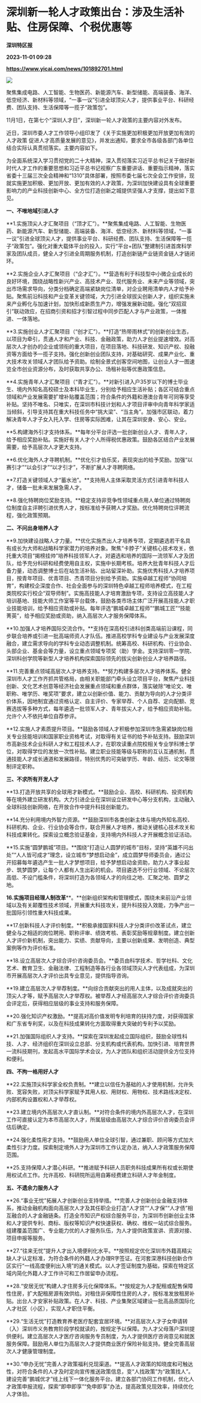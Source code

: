 # 深圳新一轮人才政策出台：涉及生活补贴、住房保障、个税优惠等
**深圳特区报**

**2023-11-01 09:28**

**https://www.yicai.com/news/101892701.html**

![](https://imgcdn.yicai.com/uppics/slides/2023/11/d86b05a0dedec4fd8786eb3e286401fd.jpg)

聚焦集成电路、人工智能、生物医药、新能源汽车、新型储能、高端装备、海洋、低空经济、新材料等领域，“一事一议”引进全球顶尖人才，提供事业平台、科研经费、团队支持、生活保障等一揽子“政策包”。

11月1日，在第七个“深圳人才日”，深圳新一轮人才政策的主要内容对外发布。

近日，深圳市委人才工作领导小组印发了《关于实施更加积极更加开放更加有效的人才政策 促进人才高质量发展的意见》，并发出通知，要求全市各级各部门各单位结合实际认真贯彻落实。主要内容如下。

为全面系统深入学习贯彻党的二十大精神，深入贯彻落实习近平总书记关于做好新时代人才工作的重要思想和习近平总书记视察广东重要讲话、重要指示精神，落实省委十三届三次全会精神和“1310”具体部署，按照市委七届七次全会工作安排，现就实施更加积极、更加开放、更加有效的人才政策，为深圳加快建设具有全球重要影响力的产业科技创新中心、全方位打造创新之城提供坚强人才支撑，提出如下意见。

**一、不唯地域引进人才**

**1.实施顶尖人才汇聚项目（“顶才汇”）。**聚焦集成电路、人工智能、生物医药、新能源汽车、新型储能、高端装备、海洋、低空经济、新材料等领域，“一事一议”引进全球顶尖人才，提供事业平台、科研经费、团队支持、生活保障等一揽子“政策包”。强化对重大载体平台的投入，实行“平台+团队”整建制引进首席科学家及团队成员，健全人才引进全周期服务机制，打造创新链产业链资金链人才链闭环。

**2.实施企业人才汇聚项目（“企才汇”）。**营造有利于科技型中小微企业成长的良好环境，围绕战略性新兴产业、高技术产业、现代服务业、未来产业等领域，突出市场需求导向，分类分档确定高端紧缺岗位清单，对企业聘用清单内人才给予补贴。聚焦前沿科技和产业变革关键领域，大力引进全球拔尖创新人才，组织实施未来产业孵化与加速计划，加快形成新质生产力，增强发展新动能。强化“双招双引”联动效应，在招商引资和招才引智过程中同步匹配人才与产业政策，一体推进、一体落地。

**3.实施创业人才汇聚项目（“创才汇”）。**打造“热带雨林式”的创新创业生态，以项目为牵引，贯通人才和产业、科技、金融政策，助力人才创业提速增效。对高层次人才创办的企业或领衔的重大项目，在项目落地、科技研发、知识产权、投融资等方面给予一揽子支持。强化创新创业团队支持，对基础研究、成果产业化、重大技术攻关领域人才团队给予资助。绘制全景式创客空间地图，让创业人才一图速览全市创业资源分布，及时获取共享办公、场租补贴等优惠政策信息。

**4.实施青年人才汇聚项目（“青才汇”）。**对新引进入户35岁以下的博士毕业生、境内外知名高校硕士及本科毕业生，分别给予相应生活补贴；各区可结合重点领域和产业发展需要扩增补贴覆盖范围；符合条件的外籍和港澳台青年可同等享受补贴。坚持不唯名、只唯实，在深圳市科技计划和人才项目评审中向青年科学家适当倾斜，引导支持其在重大科技任务中“挑大梁”、“当主角”。加强市区联动，着力解决青年人才子女入托入学、住房等实际困难，让其在深圳安身、安心、安业。

**5.构建海外引才支持体系。**每年分平台评选一批创新创业人才、青年人才，给予相应奖励补贴。实施好有关人才个人所得税优惠政策。鼓励各区结合产业发展需要，给予高层次人才更大支持。

**6.优化海外人才寻聘机制。**优化引才伯乐奖，表现突出的给予奖励。加强“以赛引才”“以会引才”“以才引才”，不断扩展人才寻聘网络。

**7.打造关键领域人才“蓄水池”。**支持用人主体采取灵活方式引进青年科技人才，储备一批未来发展急需人才。

**8.强化特聘岗位奖励支持。**稳定支持非竞争性领域重点用人单位通过特聘岗位制度自主评聘引进优秀人才，按标准给予获聘人才奖励。优化特聘岗位评聘流程，强化政策预期。

**二、不问出身培养人才**

**9.加快建设战略人才力量。**优化实施杰出人才培养专项，定期遴选若干名具有成长为大师和战略科学家潜力的培养对象。聚焦“卡脖子”关键核心技术攻关，依托重大项目“揭榜挂帅”培养科技领军人才。对遴选和培养的国际一流领军人才及团队，给予充分科研和经费使用自主权，实施中长期考核。培养大批青年科技人才后备力量，动态调整博士后在站生活补贴、出站留深补助。实施优秀科技人才培养项目，按青年项目、优青项目、杰青项目分别给予资助。实施卓越工程师“协同培育”，构建校企深度合作、社会全面参与的深圳特色卓越工程师培养模式，在工程类院校实行校企“双导师制”。实施高技能人才培育激励专项，支持设立高技能人才培训基地、技能大师工作室等平台载体，鼓励各类市场主体广泛开展高技能人才职业技能培训，给予相应资助或补贴。每年评选“鹏城卓越工程师”“鹏城工匠”“技能菁英”，给予相应奖励或资助，纳入高层次人才服务保障体系。

**10.加强人才培养国际交流合作。**支持在深高校引进科创类高端前沿课程，同步联合培养或引进一批高端师资人才队伍。推进高校学科专业建设与产业发展深度融合，建立需求导向的学科专业动态调整机制。统筹高校、科研机构、行业协会、头部企业、基金会等力量，设立重点领域专项奖（助）学金。支持深圳零一学院、深圳科创学院等新型人才培养机构探索国际领先的拔尖创新创业人才培养路径。

**11.完善重点领域高层次人才培养支持。**努力构建多层次人才培养体系。健全深圳市人才工作齐抓共管格局，由相关职能部门牵头设立项目平台，聚焦产业科技创新、文化艺术创意等经济社会发展重点领域和重点群体，落实破除“唯论文、唯职称、唯学历、唯奖项”要求，建立以创新价值、能力、贡献为导向的人才分类评价体系，因地制宜通过资格认定、自主评价、专家举荐、个人自荐、定向配额、竞赛选拔等多种方式，每年遴选一批领军人才、青年拔尖人才，给予相应资助补贴。允许个人不依托单位自荐参评。

**12.实施人才素质提升项目。**鼓励各领域人才积极参加深圳市急需紧缺岗位相关专业技能培训和国家职业资格考试，对取得有关证书的给予补贴支持。鼓励深圳市高新技术企业科研人才和工程技术人才，在职攻读重点院校相关专业学科博士学位，对取得学位的发放一次性补贴。建立职业技能等级与职称的互认互通机制，贯通技能人才成长通道和发展路径，特别优秀的可突破学历、年龄、经历、论文等限制评定职称。

**三、不求所有开发人才**

**13.打造开放共享的全球用才新模式。**鼓励企业、高校、科研机构、投资机构等在境外建立研发机构。大力引进企业在深圳设立研发中心等分支机构，主动融入全球科技创新网络，在开放合作中提升科技创新能力。

**14.充分利用境内外智力资源。**鼓励深圳市各类创新主体与境内外知名高校、科研机构、企业、行业协会等合作，联合开展人才培养，推动关键核心技术攻关和科技成果转化。探索设立概念验证基金，支持境内外科技人才开展概念验证活动。

**15.实施“圆梦鹏城”项目。**围绕“打造让人圆梦的城市”目标，坚持“英雄不问出处”“人人皆可成才”理念，设立城市“梦想启动金”，成立圆梦导师委员会，通过公开招募每年遴选产生一批人才梦想项目，给予梦想启动金资助，助力人才事业起步、筑梦圆梦，让每个人都有人生出彩的机会。项目遴选不分行业领域、不论层次高低、不设门槛条件，将深圳打造为各领域人才的向往之地、汇聚之地、圆梦之地。

**16.实施项目经理人制改革****。**创新组织架构和管理模式，围绕未来前沿产业领域以及有关颠覆性技术领域，开展重大科技攻关，提升科技投入效能，力争产出一批国际引领性重大科技成果。

**17.创新科技人才评价制度。**积极承接国家科技人才分类评价改革试点，建立健全与之相适的岗位聘用、职称评审、绩效考核、表彰奖励等规章制度。建立创新人才评价新机制，突出能力、实绩、贡献导向，主要以创新成果、发明创造、典型案例等作为评价标准。

**18.设立高层次人才综合评价咨询委员会。**委员由科学技术、哲学社科、文化艺术、教育卫生、金融法律、工程制造等各行业各领域顶尖人才代表组成，为深圳市开展高层次人才评价出具专业意见，提供指导咨询。

**19.建立高层次人才举荐制度。**向综合贡献突出的用人主体，以及成就突出的顶尖人才等，赋予高层次人才举荐权。被举荐人才经高层次人才综合评价咨询委员会评定后，获得相应层级的事业支持和服务保障。

**20.强化知识产权激励。**提高对高价值发明专利培育的扶持力度，对获得国家和广东省专利奖，以及在科技成果转化方面取得重大突破的专利予以奖励。

**21.加强国际组织人才支持。**探索在深圳发起成立国际组织，鼓励全球性科技、人才、经济组织在深圳设立总部、分支机构或代表机构。加快引进、培育世界一流科技期刊，发起高水平国际学术会议，为人才团队和组织活动提供全方位支持和便利。

**四、不拘一格用好人才**

**22.实施顶尖科学家全权负责制。**建立以信任为基础的人才使用机制，允许失败、宽容失败，对顶尖科学家赋予其用人权、用财权、用物权、技术路线决定权、内部机构设置权和人才举荐权。

**23.建立境内外高层次人才直认制。**对符合条件的境内外高层次人才，在深圳工作可直接认定为本市高层次人才，所属层级由高层次人才综合评价咨询委员会评估后确定。

**24.强化柔性用才支持。**鼓励用人单位全球引智，通过兼职、顾问等方式加大柔性引才力度。探索制定境外人才为深圳市工作认定办法，纳入人才政策服务保障范围。

**25.支持保障人才潜心科研。**推进赋予科研人员职务科技成果所有权或长期使用权试点工作。允许高校、科研院所运用自筹经费建立科研人才年金制度。

**五、不遗余力服务人才**

**26.“事业无忧”拓展人才创新创业支持举措。**完善人才创新创业金融支持体系，推动金融机构面向高层次人才及其任职企业打造“人才贷”“人才保”“人才债”相互融合的人才金融链条。打造全市知识产权综合服务平台，为深圳市创新创业主体和人才提供专利、商标、版权等知识产权快速获权、确权、维权一站式综合服务。组建覆盖范围广、专业能力优的人才服务队伍，为人才提供政策宣讲、资源对接、项目申报等服务。

**27.“往来无忧”提升人才出入境便利化水平。**按照规定优化深圳市外籍高精尖缺人才认定标准，为符合条件的外籍人才办理R字签证。在河套深港科技创新合作区实行“一线高度便利出入境”的通关模式。以人才签证制度为基础，探索在特定区域内简化外籍人才工作许可和工作居留申办流程。

**28.“安居无忧”构建人才住房多元化保障体系。**按规定为人才配租或配售保障性住房，扩大配租房源有效供给。对租住非保障性住房的人才，按标准发放租房补贴。出台人才安家补贴政策。在人才、科技、产业集聚区域建设一批高品质国际化人才社区（小区），实现人才职住平衡。

**29.“生活无忧”打造教育养老医疗配套宜居环境。**对高层次人才子女申请转（入）深圳市义务教育阶段学校就读的，按规定予以保障。为人才父母落户深圳提供便利。建立高层次人才医疗咨询服务专员制度，为人才提供医疗咨询意见和就医服务保障。鼓励用人单位为高层次人才提供商业医疗保险补贴支持。健全完善高层次人才健康管理制度。

**30.“申办无忧”完善人才政策福利兑现渠道。**提高人才政策的知晓度和可触达性，对符合条件的人才及时定向宣传推送政策信息，变“人找政策”为“政策找人”。建设完善“鹏城优才”线上线下一体化服务平台。建立各部门协同工作机制，优化人才政策申报流程，探索“即申即享”“免申即享”办法，提高政策兑现效率，持续优化人才体验。
